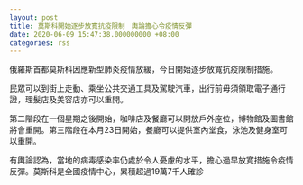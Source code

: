 ```yaml
---
layout: post
title: 莫斯科開始逐步放寬抗疫限制　輿論擔心令疫情反彈
date: 2020-06-09 15:47:38.000000000 +08:00
categories: rss
---
```


俄羅斯首都莫斯科因應新型肺炎疫情放緩，今日開始逐步放寬抗疫限制措施。

民眾可以到街上走動、乘坐公共交通工具及駕駛汽車，出行前毋須領取電子通行證，理髮店及美容店亦可以重開。

第二階段在一個星期之後開始，咖啡店及餐廳可以開放戶外座位，博物館及圖書館將會重開。第三階段在本月23日開始，餐廳可以提供室內堂食，泳池及健身室可以重開。

有輿論認為，當地的病毒感染率仍處於令人憂慮的水平，擔心過早放寬措施令疫情反彈。莫斯科是全國疫情中心，累積超過19萬7千人確診
